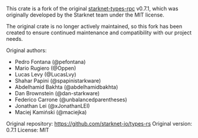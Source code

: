This crate is a fork of the original [starknet-types-rpc](https://github.com/starknet-io/types-rs) v0.7.1,
which was originally developed by the Starknet team under the MIT license.

The original crate is no longer actively maintained, so this fork has been created
to ensure continued maintenance and compatibility with our project needs.

Original authors:

- Pedro Fontana (@pefontana)
- Mario Rugiero (@Oppen)
- Lucas Levy (@LucasLvy)
- Shahar Papini (@spapinistarkware)
- Abdelhamid Bakhta (@abdelhamidbakhta)
- Dan Brownstein (@dan-starkware)
- Federico Carrone (@unbalancedparentheses)
- Jonathan Lei (@xJonathanLEI)
- Maciej Kamiński (@maciejka)

Original repository: https://github.com/starknet-io/types-rs
Original version: 0.7.1
License: MIT
